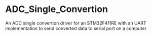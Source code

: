 # ADC_Single_Convertion
An ADC single convertion driver for an STM32F411RE with an UART implementation to send converted data to serial port on a computer
